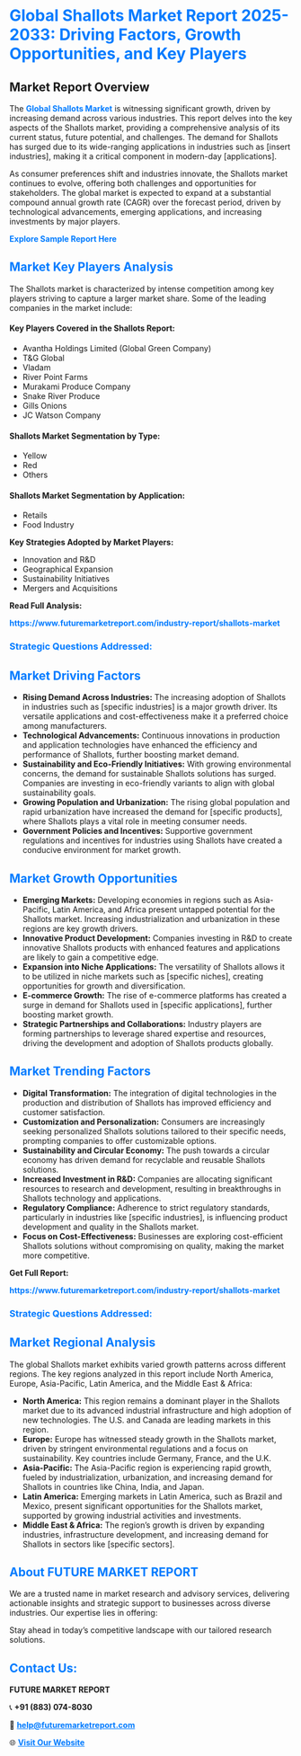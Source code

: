 <h1 style="color: #007BFF;">Global Shallots Market Report 2025-2033: Driving Factors, Growth Opportunities, and Key Players</h1>

<section id="overview">
<h2>Market Report Overview</h2>
<p>The <a href="https://www.futuremarketreport.com/industry-report/shallots-market" style="color: #007BFF; text-decoration: none;"><strong>Global Shallots Market</strong></a> is witnessing significant growth, driven by increasing demand across various industries. This report delves into the key aspects of the Shallots market, providing a comprehensive analysis of its current status, future potential, and challenges. The demand for Shallots has surged due to its wide-ranging applications in industries such as [insert industries], making it a critical component in modern-day [applications].</p>
<p>As consumer preferences shift and industries innovate, the Shallots market continues to evolve, offering both challenges and opportunities for stakeholders. The global market is expected to expand at a substantial compound annual growth rate (CAGR) over the forecast period, driven by technological advancements, emerging applications, and increasing investments by major players.</p>
</section>

<section id="overview">
<p><a href="https://www.futuremarketreport.com/request-sample/reportId=51799" style="color: #007BFF; text-decoration: none;"><strong>Explore Sample Report Here</strong></a></p>
</section>

<section id="key-players">
<h2 style="color: #007BFF;">Market Key Players Analysis</h2>
<p>The Shallots market is characterized by intense competition among key players striving to capture a larger market share. Some of the leading companies in the market include:</p>
<h4>Key Players Covered in the Shallots Report:</h4>
<ul><li>Avantha Holdings Limited (Global Green Company)</li><li>T&amp;G Global</li><li>Vladam</li><li>River Point Farms</li><li>Murakami Produce Company</li><li>Snake River Produce</li><li>Gills Onions</li><li>JC Watson Company</li></ul>
<h4>Shallots Market Segmentation by Type:</h4>
<ul><li>Yellow</li><li>Red</li><li>Others</li></ul>

<h4>Shallots Market Segmentation by Application:</h4>
<ul><li>Retails</li><li>Food Industry</li></ul>
<p><strong>Key Strategies Adopted by Market Players:</strong></p>
<ul>
<li>Innovation and R&D</li>
<li>Geographical Expansion</li>
<li>Sustainability Initiatives</li>
<li>Mergers and Acquisitions</li>
</ul>
</section>

<section>
<p><strong>Read Full Analysis: </strong></p><a href="https://www.futuremarketreport.com/industry-report/shallots-market" style="color: #007BFF; text-decoration: none;"><strong>https://www.futuremarketreport.com/industry-report/shallots-market</strong></a>
<h3 style="color: #007BFF;">Strategic Questions Addressed:</h3>
</section>

<section id="driving-factors">
<h2 style="color: #007BFF;">Market Driving Factors</h2>
<ul>
<li><strong>Rising Demand Across Industries:</strong> The increasing adoption of Shallots in industries such as [specific industries] is a major growth driver. Its versatile applications and cost-effectiveness make it a preferred choice among manufacturers.</li>
<li><strong>Technological Advancements:</strong> Continuous innovations in production and application technologies have enhanced the efficiency and performance of Shallots, further boosting market demand.</li>
<li><strong>Sustainability and Eco-Friendly Initiatives:</strong> With growing environmental concerns, the demand for sustainable Shallots solutions has surged. Companies are investing in eco-friendly variants to align with global sustainability goals.</li>
<li><strong>Growing Population and Urbanization:</strong> The rising global population and rapid urbanization have increased the demand for [specific products], where Shallots plays a vital role in meeting consumer needs.</li>
<li><strong>Government Policies and Incentives:</strong> Supportive government regulations and incentives for industries using Shallots have created a conducive environment for market growth.</li>
</ul>
</section>

<section id="growth-opportunities">
<h2 style="color: #007BFF;">Market Growth Opportunities</h2>
<ul>
<li><strong>Emerging Markets:</strong> Developing economies in regions such as Asia-Pacific, Latin America, and Africa present untapped potential for the Shallots market. Increasing industrialization and urbanization in these regions are key growth drivers.</li>
<li><strong>Innovative Product Development:</strong> Companies investing in R&D to create innovative Shallots products with enhanced features and applications are likely to gain a competitive edge.</li>
<li><strong>Expansion into Niche Applications:</strong> The versatility of Shallots allows it to be utilized in niche markets such as [specific niches], creating opportunities for growth and diversification.</li>
<li><strong>E-commerce Growth:</strong> The rise of e-commerce platforms has created a surge in demand for Shallots used in [specific applications], further boosting market growth.</li>
<li><strong>Strategic Partnerships and Collaborations:</strong> Industry players are forming partnerships to leverage shared expertise and resources, driving the development and adoption of Shallots products globally.</li>
</ul>
</section>

<section id="trending-factors">
<h2 style="color: #007BFF;">Market Trending Factors</h2>
<ul>
<li><strong>Digital Transformation:</strong> The integration of digital technologies in the production and distribution of Shallots has improved efficiency and customer satisfaction.</li>
<li><strong>Customization and Personalization:</strong> Consumers are increasingly seeking personalized Shallots solutions tailored to their specific needs, prompting companies to offer customizable options.</li>
<li><strong>Sustainability and Circular Economy:</strong> The push towards a circular economy has driven demand for recyclable and reusable Shallots solutions.</li>
<li><strong>Increased Investment in R&D:</strong> Companies are allocating significant resources to research and development, resulting in breakthroughs in Shallots technology and applications.</li>
<li><strong>Regulatory Compliance:</strong> Adherence to strict regulatory standards, particularly in industries like [specific industries], is influencing product development and quality in the Shallots market.</li>
<li><strong>Focus on Cost-Effectiveness:</strong> Businesses are exploring cost-efficient Shallots solutions without compromising on quality, making the market more competitive.</li>
</ul>
</section>

<section>
<p><strong>Get Full Report: </strong></p><a href="https://www.futuremarketreport.com/industry-report/shallots-market" style="color: #007BFF; text-decoration: none;"><strong>https://www.futuremarketreport.com/industry-report/shallots-market</strong></a>
<h3 style="color: #007BFF;">Strategic Questions Addressed:</h3>
</section>


<section id="regional-analysis">
<h2 style="color: #007BFF;">Market Regional Analysis</h2>
<p>The global Shallots market exhibits varied growth patterns across different regions. The key regions analyzed in this report include North America, Europe, Asia-Pacific, Latin America, and the Middle East & Africa:</p>
<ul>
<li><strong>North America:</strong> This region remains a dominant player in the Shallots market due to its advanced industrial infrastructure and high adoption of new technologies. The U.S. and Canada are leading markets in this region.</li>
<li><strong>Europe:</strong> Europe has witnessed steady growth in the Shallots market, driven by stringent environmental regulations and a focus on sustainability. Key countries include Germany, France, and the U.K.</li>
<li><strong>Asia-Pacific:</strong> The Asia-Pacific region is experiencing rapid growth, fueled by industrialization, urbanization, and increasing demand for Shallots in countries like China, India, and Japan.</li>
<li><strong>Latin America:</strong> Emerging markets in Latin America, such as Brazil and Mexico, present significant opportunities for the Shallots market, supported by growing industrial activities and investments.</li>
<li><strong>Middle East & Africa:</strong> The region’s growth is driven by expanding industries, infrastructure development, and increasing demand for Shallots in sectors like [specific sectors].</li>
</ul>
</section>

<footer>
<h2 style="color: #007BFF;">About FUTURE MARKET REPORT</h2>
<p>We are a trusted name in market research and advisory services, delivering actionable insights and strategic support to businesses across diverse industries. Our expertise lies in offering:</p>

<p>Stay ahead in today’s competitive landscape with our tailored research solutions.</p>

<h2 style="color: #007BFF;">Contact Us:</h2>
<p><strong>FUTURE MARKET REPORT</strong></p>
<p>📞 <strong>+91 (883) 074-8030</strong></p>
<p>📧 <strong><a href="mailto:help@futuremarketreport.com" style="color: #007BFF;">help@futuremarketreport.com</a></strong></p>
<p>🌐 <strong><a href="https://www.futuremarketreport.com/" style="color: #007BFF;">Visit Our Website</a></strong></p>
</footer>